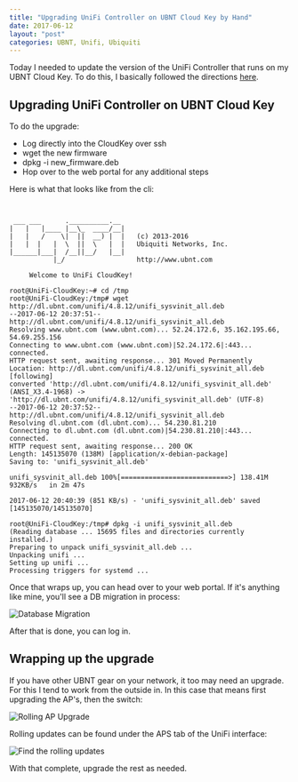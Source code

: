 ```yaml
---
title: "Upgrading UniFi Controller on UBNT Cloud Key by Hand"
date: 2017-06-12
layout: "post"
categories: UBNT, Unifi, Ubiquiti
---
```


Today I needed to update the version of the UniFi Controller that runs on my UBNT Cloud Key. To do this, I basically followed the directions [here](https://help.ubnt.com/hc/en-us/articles/216655518-UniFi-How-to-Manually-Change-the-Cloud-Key-s-Controller-Version-via-SSH).

## Upgrading UniFi Controller on UBNT Cloud Key

To do the upgrade:

* Log directly into the CloudKey over ssh
* wget the new firmware
* dpkg -i new_firmware.deb
* Hop over to the web portal for any additional steps

Here is what that looks like from the cli:

```


 ___ ___      .__________.__
|   |   |____ |__\_  ____/__|
|   |   /    \|  ||  __) |  |   (c) 2013-2016
|   |  |   |  \  ||  \   |  |   Ubiquiti Networks, Inc.
|______|___|  /__||__/   |__|
           |_/                  http://www.ubnt.com

     Welcome to UniFi CloudKey!

root@UniFi-CloudKey:~# cd /tmp
root@UniFi-CloudKey:/tmp# wget http://dl.ubnt.com/unifi/4.8.12/unifi_sysvinit_all.deb
--2017-06-12 20:37:51--  http://dl.ubnt.com/unifi/4.8.12/unifi_sysvinit_all.deb
Resolving www.ubnt.com (www.ubnt.com)... 52.24.172.6, 35.162.195.66, 54.69.255.156
Connecting to www.ubnt.com (www.ubnt.com)|52.24.172.6|:443... connected.
HTTP request sent, awaiting response... 301 Moved Permanently
Location: http://dl.ubnt.com/unifi/4.8.12/unifi_sysvinit_all.deb [following]
converted 'http://dl.ubnt.com/unifi/4.8.12/unifi_sysvinit_all.deb' (ANSI_X3.4-1968) -> 'http://dl.ubnt.com/unifi/4.8.12/unifi_sysvinit_all.deb' (UTF-8)
--2017-06-12 20:37:52--  http://dl.ubnt.com/unifi/4.8.12/unifi_sysvinit_all.deb
Resolving dl.ubnt.com (dl.ubnt.com)... 54.230.81.210
Connecting to dl.ubnt.com (dl.ubnt.com)|54.230.81.210|:443... connected.
HTTP request sent, awaiting response... 200 OK
Length: 145135070 (138M) [application/x-debian-package]
Saving to: 'unifi_sysvinit_all.deb'

unifi_sysvinit_all.deb 100%[===========================>] 138.41M   932KB/s   in 2m 47s

2017-06-12 20:40:39 (851 KB/s) - 'unifi_sysvinit_all.deb' saved [145135070/145135070]

root@UniFi-CloudKey:/tmp# dpkg -i unifi_sysvinit_all.deb
(Reading database ... 15695 files and directories currently installed.)
Preparing to unpack unifi_sysvinit_all.deb ...
Unpacking unifi ...
Setting up unifi ...
Processing triggers for systemd ...
```

Once that wraps up, you can head over to your web portal. If it's anything like  mine, you'll see a DB migration in process:

![Database Migration](https://i.imgur.com/jC3NSiX.png)

After that is done, you can log in.

## Wrapping up the upgrade

If you have other UBNT gear on your network, it too may need an upgrade. For this I tend to work from the outside in. In this case that means first upgrading the AP's, then the switch:

![Rolling AP Upgrade](https://i.imgur.com/uO9vhl3.png)

Rolling updates can be found under the APS tab of the UniFi interface:

![Find the rolling updates](https://i.imgur.com/rX9w72I.png)

With that complete, upgrade the rest as needed.

